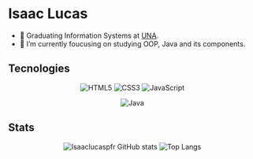 # Isaac Lucas

- 🔭 Graduating Information Systems at [UNA](https://una.br).
- 🌱 I’m currently foucusing on studying OOP, Java and its components.

## Tecnologies

<div align="center">

![HTML5](https://img.shields.io/badge/HTML5-E34F26?style=for-the-badge&logo=html5&logoColor=white)
![CSS3](https://img.shields.io/badge/CSS3-1572B6?style=for-the-badge&logo=css3&logoColor=white)
![JavaScript](https://img.shields.io/badge/JavaScript-F7DF1E?style=for-the-badge&logo=javascript&logoColor=black)

![Java](https://img.shields.io/badge/java-%23ED8B00.svg?style=for-the-badge&logo=openjdk&logoColor=white)

</div>

<!-- Next step: ![C#](https://img.shields.io/badge/C%23-239120?style=for-the-badge&logo=c-sharp&logoColor=white) -->

## Stats

<div align="center">

![Isaaclucaspfr GitHub stats](https://github-readme-stats.vercel.app/api?username=Isaaclucaspfr&show_icons=true&theme=dracula)
![Top Langs](https://github-readme-stats-git-masterrstaa-rickstaa.vercel.app/api/top-langs/?username=Isaaclucaspfr&layout=compact&bg_color=000&border_color=30A3DC&title_color=E94D5F&text_color=FFF)

</div>
